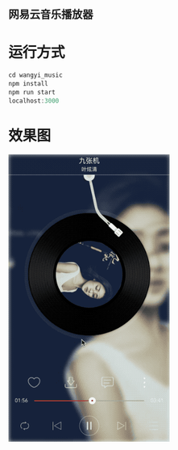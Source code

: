 ## 网易云音乐播放器

# 运行方式

```javascript
cd wangyi_music
npm install
npm run start
localhost:3000
```
# 效果图

![xiaoguo](./shot/111.gif)
